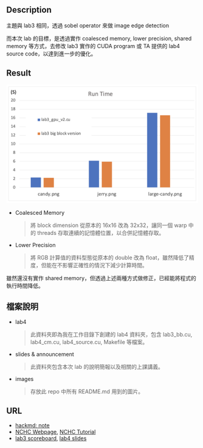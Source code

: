 ## Description
主題與 lab3 相同，透過 sobel operator 來做 image edge detection

而本次 lab 的目標，是透過實作 coalesced memory, lower precision, shared memory 等方式，去修改 lab3 實作的 CUDA program 或 TA 提供的 lab4 source code，以達到進一步的優化。
## Result
![res](/labs/lab4%20CUDA%20Advance/images/res.png)
- Coalesced Memory
    > 將 block dimension 從原本的 16x16 改為 32x32，讓同一個 warp 中的 threads 存取連續的記憶體位置，以合併記憶體存取。
- Lower Precision
    > 將 RGB 計算值的資料型態從原本的 double 改為 float，雖然降低了精度，但能在不影響正確性的情況下減少計算時間。

雖然還沒有實作 shared memory，但透過上述兩種方式做修正，已經能將程式的執行時間降低。
## 檔案說明
- lab4
    > 此資料夾即為我在工作目錄下創建的 lab4 資料夾，包含 lab3_bb.cu, lab4_cm.cu, lab4_source.cu, Makefile 等檔案。
- slides & announcement
    > 此資料夾包含本次 lab 的說明簡報以及相關的上課講義。
- images
    > 存放此 repo 中所有 README.md 用到的圖片。
## URL
- [hackmd: note](https://hackmd.io/@u_46AznXS7-aLzZ7_uD4WQ/S1Sts9X26)
- [NCHC Webpage](https://portal.apps.edu-cloud.nchc.org.tw), [NCHC Tutorial](https://hackmd.io/@enmingw32/pp-nchc)
- [lab3 scoreboard](https://apollo.cs.nthu.edu.tw/pp23/scoreboard/lab4/), [lab4 slides](https://docs.google.com/presentation/d/1AH-5ZQ32tTVJh7zge4Sqej6O6GhY8Gz-0iqZQ8exyNM/edit?usp=sharing)